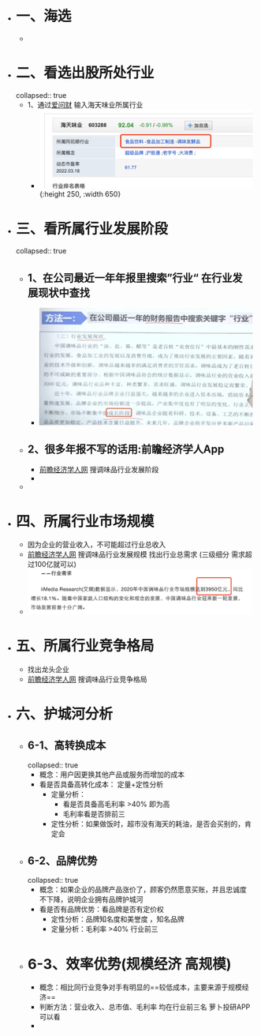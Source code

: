 - # 一、海选
	-
- # 二、看选出股所处行业
  collapsed:: true
	- 1、通过[爱问财](http://www.iwencai.com/)  输入海天味业所属行业
		- ![image.png](../assets/image_1647697524105_0.png){:height 250, :width 650}
- # 三、看所属行业发展阶段
  collapsed:: true
	- ## 1、在公司最近一年年报里搜索”行业“ 在行业发展现状中查找
		- ![image.png](../assets/image_1647697641296_0.png)
	- ## 2、很多年报不写的话用:前瞻经济学人App
		- [前瞻经济学人网](https://www.qianzhan.com/analyst/list/220.html) 搜调味品行业发展阶段
		-
	-
- # 四、所属行业市场规模
	- 因为企业的营业收入，不可能超过行业总收入
	- [前瞻经济学人网](https://www.qianzhan.com/analyst/list/220.html) 搜调味品行业发展规模   找出行业总需求 (三级细分 需求超过100亿就可以)
	- ![image.png](../assets/image_1647698984145_0.png)
- # 五、所属行业竞争格局
	- 找出龙头企业
	- [前瞻经济学人网](https://www.qianzhan.com/analyst/list/220.html) 搜调味品行业竞争格局
- # 六、护城河分析
	- ## 6-1、高转换成本
	  collapsed:: true
		- 概念：用户因更换其他产品或服务而增加的成本
		- 看是否具备高转化成本： 定量+定性分析
			- 定量分析：
				- 看是否具备高毛利率  >40% 即为高
				- 毛利率看是否排前三
			- 定性分析：如果做饭时，超市没有海天的耗油，是否会买别的，肯定会
	- ## 6-2、品牌优势
	  collapsed:: true
		- 概念：如果企业的品牌产品涨价了，顾客仍然愿意买账，并且忠诚度不下降，说明企业拥有品牌护城河
		- 看是否有品牌优势：看品牌是否有定价权
			- 定性分析：品牌知名度和美誉度 ，知名品牌
			- 定量分析：毛利率 >40% 行业前三
	- # 6-3、效率优势(规模经济 高规模)
		- 概念：相比同行业竞争对手有明显的==较低成本，主要来源于规模经济==
		- 判断方法：营业收入、总市值、毛利率 均在行业前三名 萝卜投研APP可以看
		-